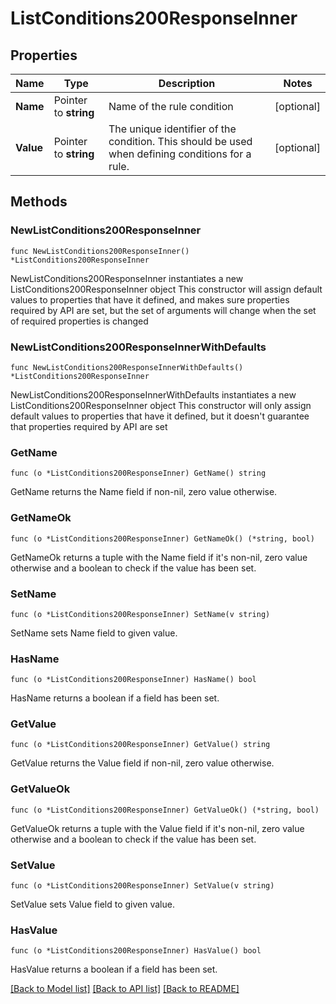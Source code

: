 # ListConditions200ResponseInner

## Properties

Name | Type | Description | Notes
------------ | ------------- | ------------- | -------------
**Name** | Pointer to **string** | Name of the rule condition | [optional] 
**Value** | Pointer to **string** | The unique identifier of the condition. This should be used when defining conditions for a rule. | [optional] 

## Methods

### NewListConditions200ResponseInner

`func NewListConditions200ResponseInner() *ListConditions200ResponseInner`

NewListConditions200ResponseInner instantiates a new ListConditions200ResponseInner object
This constructor will assign default values to properties that have it defined,
and makes sure properties required by API are set, but the set of arguments
will change when the set of required properties is changed

### NewListConditions200ResponseInnerWithDefaults

`func NewListConditions200ResponseInnerWithDefaults() *ListConditions200ResponseInner`

NewListConditions200ResponseInnerWithDefaults instantiates a new ListConditions200ResponseInner object
This constructor will only assign default values to properties that have it defined,
but it doesn't guarantee that properties required by API are set

### GetName

`func (o *ListConditions200ResponseInner) GetName() string`

GetName returns the Name field if non-nil, zero value otherwise.

### GetNameOk

`func (o *ListConditions200ResponseInner) GetNameOk() (*string, bool)`

GetNameOk returns a tuple with the Name field if it's non-nil, zero value otherwise
and a boolean to check if the value has been set.

### SetName

`func (o *ListConditions200ResponseInner) SetName(v string)`

SetName sets Name field to given value.

### HasName

`func (o *ListConditions200ResponseInner) HasName() bool`

HasName returns a boolean if a field has been set.

### GetValue

`func (o *ListConditions200ResponseInner) GetValue() string`

GetValue returns the Value field if non-nil, zero value otherwise.

### GetValueOk

`func (o *ListConditions200ResponseInner) GetValueOk() (*string, bool)`

GetValueOk returns a tuple with the Value field if it's non-nil, zero value otherwise
and a boolean to check if the value has been set.

### SetValue

`func (o *ListConditions200ResponseInner) SetValue(v string)`

SetValue sets Value field to given value.

### HasValue

`func (o *ListConditions200ResponseInner) HasValue() bool`

HasValue returns a boolean if a field has been set.


[[Back to Model list]](../README.md#documentation-for-models) [[Back to API list]](../README.md#documentation-for-api-endpoints) [[Back to README]](../README.md)


